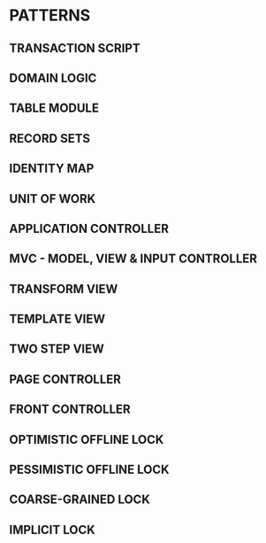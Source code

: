 # PATTERNS

## TRANSACTION SCRIPT

## DOMAIN LOGIC

## TABLE MODULE

## RECORD SETS

## IDENTITY MAP

## UNIT OF WORK

## APPLICATION CONTROLLER

## MVC - MODEL, VIEW & INPUT CONTROLLER

## TRANSFORM VIEW

## TEMPLATE VIEW

## TWO STEP VIEW

## PAGE CONTROLLER

## FRONT CONTROLLER

## OPTIMISTIC OFFLINE LOCK

## PESSIMISTIC OFFLINE LOCK

## COARSE-GRAINED LOCK

## IMPLICIT LOCK